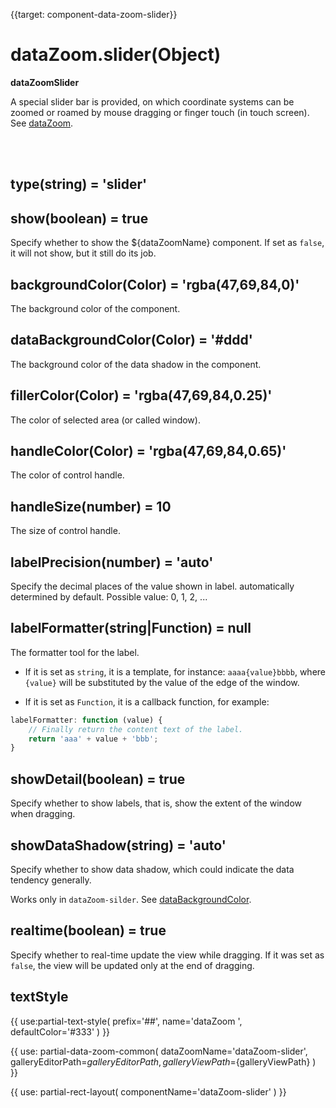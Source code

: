 {{target: component-data-zoom-slider}}

# dataZoom.slider(Object)

**dataZoomSlider**

A special slider bar is provided, on which coordinate systems can be zoomed or roamed by mouse dragging or finger touch (in touch screen). See [dataZoom](~dataZoom).


<br>
<br>


## type(string) = 'slider'


## show(boolean) = true

Specify whether to show the ${dataZoomName} component. If set as `false`, it will not show, but it still do its job.


## backgroundColor(Color) = 'rgba(47,69,84,0)'

The background color of the component.


## dataBackgroundColor(Color) = '#ddd'

The background color of the data shadow in the component.


## fillerColor(Color) = 'rgba(47,69,84,0.25)'

The color of selected area (or called window).


## handleColor(Color) = 'rgba(47,69,84,0.65)'

The color of control handle.


## handleSize(number) = 10

The size of control handle.


## labelPrecision(number) = 'auto'

Specify the decimal places of the value shown in label. automatically determined by default. Possible value: 0, 1, 2, ...


## labelFormatter(string|Function) = null

The formatter tool for the label.

+ If it is set as `string`, it is a template, for instance: `aaaa{value}bbbb`, where `{value}` will be substituted by the value of the edge of the window.

+ If it is set as `Function`, it is a callback function, for example:

```javascript
labelFormatter: function (value) {
    // Finally return the content text of the label.
    return 'aaa' + value + 'bbb';
}
```


## showDetail(boolean) = true

Specify whether to show labels, that is, show the extent of the window when dragging.


## showDataShadow(string) = 'auto'

Specify whether to show data shadow, which could indicate the data tendency generally.

Works only in `dataZoom-silder`. See [dataBackgroundColor](~dataZoom-slider.dataBackgroundColor).


## realtime(boolean) = true

Specify whether to real-time update the view while dragging. If it was set as `false`, the view will be updated only at the end of dragging.


## textStyle

{{ use:partial-text-style(
    prefix='##',
    name='dataZoom ',
    defaultColor='#333'
) }}





{{ use: partial-data-zoom-common(
    dataZoomName='dataZoom-slider',
    galleryEditorPath=${galleryEditorPath},
    galleryViewPath=${galleryViewPath}
) }}

{{ use: partial-rect-layout(
    componentName='dataZoom-slider'
) }}
